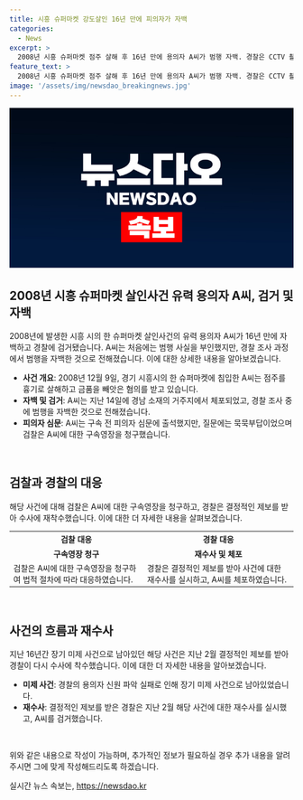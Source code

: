 ```yaml
---
title: 시흥 슈퍼마켓 강도살인 16년 만에 피의자가 자백
categories:
  - News
excerpt: >
  2008년 시흥 슈퍼마켓 점주 살해 후 16년 만에 용의자 A씨가 범행 자백. 경찰은 CCTV 촬영된 범행 장면을 가져와 재수사하고, A씨는 혐의를 부인했지만 이번에 자백. 하지만 범행 동기에 대해 묵묵부답하며 영장심사에 출석 후 질문에 답하지 않았고, 결과는 이날 나올 예정. 경찰은 A씨가 검거된 경남에서 결정적인 제보 받아 수사 다시 착수하였고, 결국 A씨를 체포하고 구속영장을 청구했다.
feature_text: >
  2008년 시흥 슈퍼마켓 점주 살해 후 16년 만에 용의자 A씨가 범행 자백. 경찰은 CCTV 촬영된 범행 장면을 가져와 재수사하고, A씨는 혐의를 부인했지만 이번에 자백. 하지만 범행 동기에 대해 묵묵부답하며 영장심사에 출석 후 질문에 답하지 않았고, 결과는 이날 나올 예정. 경찰은 A씨가 검거된 경남에서 결정적인 제보 받아 수사 다시 착수하였고, 결국 A씨를 체포하고 구속영장을 청구했다.
image: '/assets/img/newsdao_breakingnews.jpg'
---
```


<p><img src="/assets/img/newsdao_breakingnews.jpg" alt="firstkoreanews 속보" /></p>

<h2 data-ke-size="size26">2008년 시흥 슈퍼마켓 살인사건 유력 용의자 A씨, 검거 및 자백</h2>

<p>2008년에 발생한 시흥 시의 한 슈퍼마켓 살인사건의 유력 용의자 A씨가 16년 만에 자백하고 경찰에 검거됐습니다. A씨는 처음에는 범행 사실을 부인했지만, 경찰 조사 과정에서 범행을 자백한 것으로 전해졌습니다. 이에 대한 상세한 내용을 알아보겠습니다.</p>

<ul>
  <li><b>사건 개요</b>: 2008년 12월 9일, 경기 시흥시의 한 슈퍼마켓에 침입한 A씨는 점주를 흉기로 살해하고 금품을 빼앗은 혐의를 받고 있습니다.</li>
  <li><b>자백 및 검거</b>: A씨는 지난 14일에 경남 소재의 거주지에서 체포되었고, 경찰 조사 중에 범행을 자백한 것으로 전해졌습니다.</li>
  <li><b>피의자 심문</b>: A씨는 구속 전 피의자 심문에 출석했지만, 질문에는 묵묵부답이었으며 검찰은 A씨에 대한 구속영장을 청구했습니다.</li>
</ul>

<p data-ke-size="size16">&nbsp;</p>

<h2 data-ke-size="size26">검찰과 경찰의 대응</h2>

<p>해당 사건에 대해 검찰은 A씨에 대한 구속영장을 청구하고, 경찰은 결정적인 제보를 받아 수사에 재착수했습니다. 이에 대한 더 자세한 내용을 살펴보겠습니다.</p>

<table>
  <tr>
    <th>검찰 대응</th>
    <th>경찰 대응</th>
  </tr>
  <tr>
    <td style="text-align: center; height: 17px;"><b>구속영장 청구</b></td>
    <td style="text-align: center; height: 17px;"><b>재수사 및 체포</b></td>
  </tr>
  <tr>
    <td>검찰은 A씨에 대한 구속영장을 청구하여 법적 절차에 따라 대응하였습니다.</td>
    <td>경찰은 결정적인 제보를 받아 사건에 대한 재수사를 실시하고, A씨를 체포하였습니다.</td>
  </tr>
</table>

<p data-ke-size="size16">&nbsp;</p>

<h2 data-ke-size="size26">사건의 흐름과 재수사</h2>

<p>지난 16년간 장기 미제 사건으로 남아있던 해당 사건은 지난 2월 결정적인 제보를 받아 경찰이 다시 수사에 착수했습니다. 이에 대한 더 자세한 내용을 알아보겠습니다.</p>

<ul>
  <li><b>미제 사건</b>: 경찰의 용의자 신원 파악 실패로 인해 장기 미제 사건으로 남아있었습니다.</li>
  <li><b>재수사</b>: 결정적인 제보를 받은 경찰은 지난 2월 해당 사건에 대한 재수사를 실시했고, A씨를 검거했습니다.</li>
</ul>

<p data-ke-size="size16">&nbsp;</p>

<p>위와 같은 내용으로 작성이 가능하며, 추가적인 정보가 필요하실 경우 추가 내용을 알려주시면 그에 맞게 작성해드리도록 하겠습니다.</p>
실시간 뉴스 속보는, <a href="https://newsdao.kr" rel="dofollow">https://newsdao.kr</a>


